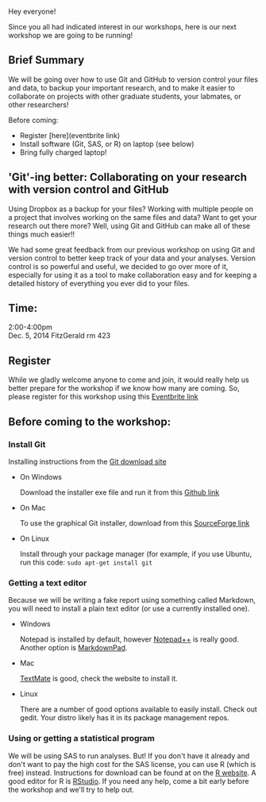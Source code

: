 Hey everyone!

Since you all had indicated interest in our workshops, here is our next workshop we are going to be running!

## Brief Summary ##

We will be going over how to use Git and GitHub to version control your files and data, to backup your important research, and to make it easier to collaborate on projects with other graduate students, your labmates, or other researchers!

Before coming:

* Register [here](eventbrite link)
* Install software (Git, SAS, or R) on laptop (see below)
* Bring fully charged laptop!

## 'Git'-ing better: Collaborating on your research with version control and GitHub ##

Using Dropbox as a backup for your files?  Working with multiple people on a project that involves working on the same files and data?  Want to get your research out there more?  Well, using Git and GitHub can make all of these things much easier!!

We had some great feedback from our previous workshop on using Git and version control to better keep track of your data and your analyses.  Version control is so powerful and useful, we decided to go over more of it, especially for using it as a tool to make collaboration easy and for keeping a detailed history of everything you ever did to your files.

## Time: ##

2:00-4:00pm  
Dec. 5, 2014 FitzGerald rm 423

## Register ##

While we gladly welcome anyone to come and join, it would really help us better prepare for the workshop if we know how many are coming. So, please register for this workshop using this [Eventbrite link](link)

## Before coming to the workshop: ##

### Install Git ###

Installing instructions from the [Git download site](http://git-scm.com/book/en/Getting-Started-Installing-Git)

* On Windows

    Download the installer exe file and run it from this [Github link](http://msysgit.github.io)

* On Mac

    To use the graphical Git installer, download from this [SourceForge link](http://sourceforge.net/projects/git-osx-installer/)

* On Linux

    Install through your package manager (for example, if you use Ubuntu, run this code: `sudo apt-get install git`

### Getting a text editor ###

Because we will be writing a fake report using something called Markdown, you will need to install a plain text editor (or use a currently installed one).

* Windows

    Notepad is installed by default, however [Notepad++](http://notepad-plus-plus.org/download/v6.6.9.html) is really good.  Another option is [MarkdownPad](http://markdownpad.com/).

* Mac

    [TextMate](http://macromates.com/download) is good, check the website to install it.

* Linux

    There are a number of good options available to easily install. Check out gedit. Your distro likely has it in its package management repos.

### Using or getting a statistical program ###

We will be using SAS to run analyses.  But! If you don't have it already and don't want to pay the high cost for the SAS license, you can use R (which is free) instead.  Instructions for download can be found at on the [R website](http://cran.utstat.utoronto.ca/).  A good editor for R is [RStudio](http://www.rstudio.com/products/rstudio/#Desk).  If you need any help, come a bit early before the workshop and we'll try to help out.
